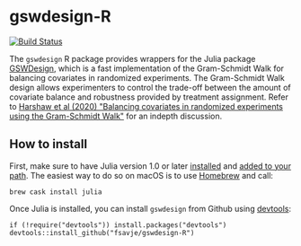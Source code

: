# gswdesign-R

[![Build Status](https://travis-ci.org/fsavje/gswdesign-R.svg?branch=master)](https://travis-ci.org/fsavje/gswdesign-R)

The `gswdesign` R package provides wrappers for the Julia package [GSWDesign](https://github.com/crharshaw/GSWDesign.jl), which is a fast implementation of the Gram-Schmidt Walk for balancing covariates in randomized experiments. The Gram-Schmidt Walk design allows experimenters to control the trade-off between the amount of covariate balance and robustness provided by treatment assignment. Refer to [Harshaw et al (2020) "Balancing covariates in randomized experiments using the Gram-Schmidt Walk"](https://arxiv.org/abs/1911.03071) for an indepth discussion.

## How to install

First, make sure to have Julia version 1.0 or later [installed](https://julialang.org/downloads/) and [added to your path](https://en.wikibooks.org/wiki/Introducing_Julia/Getting_started). The easiest way to do so on macOS is to use [Homebrew](https://brew.sh/) and call:
```{sh}
brew cask install julia
```

Once Julia is installed, you can install `gswdesign` from Github using [devtools](https://github.com/hadley/devtools):
```{r}
if (!require("devtools")) install.packages("devtools")
devtools::install_github("fsavje/gswdesign-R")
```
